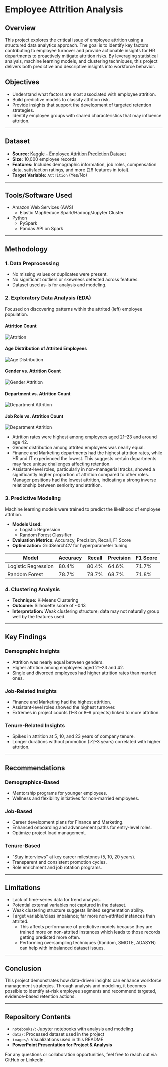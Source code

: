 # Employee Attrition Analysis

## Overview

This project explores the critical issue of employee attrition using a structured data analytics approach. The goal is to identify key factors contributing to employee turnover and provide actionable insights for HR departments to proactively mitigate attrition risks. By leveraging statistical analysis, machine learning models, and clustering techniques, this project delivers both predictive and descriptive insights into workforce behavior.


## Objectives

- Understand what factors are most associated with employee attrition.
- Build predictive models to classify attrition risk.
- Provide insights that support the development of targeted retention strategies.
- Identify employee groups with shared characteristics that may influence attrition.

---

## Dataset

- **Source:** [Kaggle - Employee Attrition Prediction Dataset](https://www.kaggle.com/)
- **Size:** 10,000 employee records
- **Features:** Includes demographic information, job roles, compensation data, satisfaction ratings, and more (26 features in total).
- **Target Variable:** `Attrition` (Yes/No)

---

## Tools/Software Used

- Amazon Web Services (AWS)
  - Elastic MapReduce Spark/Hadoop/Jupyter Cluster
- Python
  - PySpark
  - Pandas API on Spark

---

## Methodology

### 1. Data Preprocessing

- No missing values or duplicates were present.
- No significant outliers or skewness detected across features.
- Dataset used as-is for analysis and modeling.

### 2. Exploratory Data Analysis (EDA)

Focused on discovering patterns within the attrited (left) employee population.

#### Attrition Count
![Attrition](images/attrition.png)

#### Age Distribution of Attrited Employees
![Age Distribution](images/age_att.png)

#### Gender vs. Attrition Count
![Gender Attrition](images/gender_att.png)

#### Department vs. Attrition Count
![Department Attrition](images/dept_att.png)

#### Job Role vs. Attrition Count
![Department Attrition](images/jobRole_att.png)

- Attrition rates were highest among employees aged 21–23 and around age 42.
- Gender distribution among attrited employees was nearly equal.
- Finance and Marketing departments had the highest attrition rates, while HR and IT experienced the lowest. This suggests certain departments may face unique challenges affecting retention.
- Assistant-level roles, particularly in non-managerial tracks, showed a significantly higher proportion of attrition compared to other roles. Manager positions had the lowest attrition, indicating a strong inverse relationship between seniority and attrition.

### 3. Predictive Modeling

Machine learning models were trained to predict the likelihood of employee attrition.

- **Models Used:**  
  - Logistic Regression  
  - Random Forest Classifier
- **Evaluation Metrics:** Accuracy, Precision, Recall, F1 Score
- **Optimization:** GridSearchCV for hyperparameter tuning

| Model                | Accuracy | Recall | Precision | F1 Score |
|---------------------|----------|--------|-----------|----------|
| Logistic Regression | 80.4%    | 80.4%  | 64.6%     | 71.7%    |
| Random Forest       | 78.7%    | 78.7%  | 68.7%     | 71.8%    |

### 4. Clustering Analysis

- **Technique:** K-Means Clustering
- **Outcome:** Silhouette score of ~0.13
- **Interpretation:** Weak clustering structure; data may not naturally group well by the features used.

---

## Key Findings

### Demographic Insights

- Attrition was nearly equal between genders.
- Higher attrition among employees aged 21–23 and 42.
- Single and divorced employees had higher attrition rates than married ones.

### Job-Related Insights

- Finance and Marketing had the highest attrition.
- Assistant-level roles showed the highest turnover.
- Extremes in project counts (1–3 or 8–9 projects) linked to more attrition.

### Tenure-Related Insights

- Spikes in attrition at 5, 10, and 23 years of company tenure.
- Longer durations without promotion (>2–3 years) correlated with higher attrition.

---

## Recommendations

### Demographics-Based
- Mentorship programs for younger employees.
- Wellness and flexibility initiatives for non-married employees.

### Job-Based
- Career development plans for Finance and Marketing.
- Enhanced onboarding and advancement paths for entry-level roles.
- Optimize project load management.

### Tenure-Based
- "Stay interviews" at key career milestones (5, 10, 20 years).
- Transparent and consistent promotion cycles.
- Role enrichment and job rotation programs.

---

## Limitations

- Lack of time-series data for trend analysis.
- Potential external variables not captured in the dataset.
- Weak clustering structure suggests limited segmentation ability.
- Target variable/class imbalance; far more non-attrited instances than attrited.
  - This affects performance of predictive models because they are trained more on non-attrited instances which leads to those records getting predicted more often.
  - Performing oversampling techniques (Random, SMOTE, ADASYN) can help with imbalanced dataset issues.

---

## Conclusion

This project demonstrates how data-driven insights can enhance workforce management strategies. Through analysis and modeling, it becomes possible to identify at-risk employee segments and recommend targeted, evidence-based retention actions.

---

## Repository Contents

- `notebooks/`: Jupyter notebooks with analysis and modeling
- `data/`: Processed dataset used in the project
- `images/`: Visualizations used in this README
- **PowerPoint Presentation for Project & Analysis**

For any questions or collaboration opportunities, feel free to reach out via GitHub or LinkedIn.
